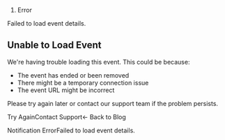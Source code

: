 1. Error



Failed to load event details.


## Unable to Load Event

We're having trouble loading this event. This could be because:

- The event has ended or been removed
- There might be a temporary connection issue
- The event URL might be incorrect

Please try again later or contact our support team if the problem persists.

Try AgainContact Support← Back to Blog

Notification ErrorFailed to load event details.